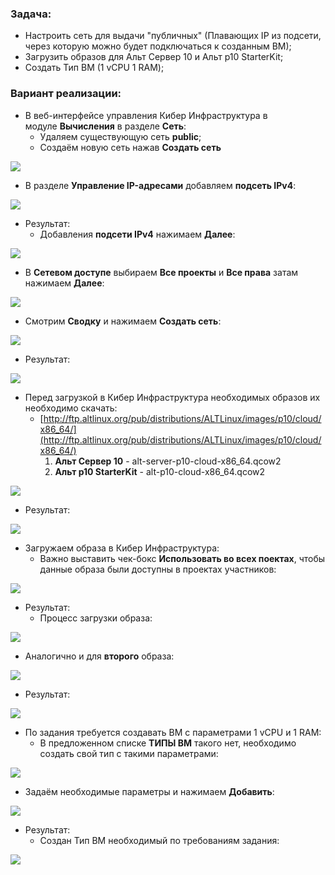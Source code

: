 ### Задача:

- Настроить сеть для выдачи "публичных" (Плавающих IP из подсети, через которую можно будет подключаться к созданным ВМ);
- Загрузить образов для Альт Сервер 10 и Альт p10 StarterKit;
- Создать Тип ВМ (1 vCPU 1 RAM);

### Вариант реализации:

- В веб-интерфейсе управления Кибер Инфраструктура в модуле **Вычисления** в разделе **Сеть**:
    - Удаляем существующую сеть **public**;
    - Создаём новую сеть нажав **Создать сеть**

![](https://sysahelper.ru/pluginfile.php/897/mod_page/content/4/image.png)

- В разделе **Управление IP-адресами** добавляем **подсеть IPv4**:

![](https://sysahelper.ru/pluginfile.php/897/mod_page/content/4/image%20%281%29.png)

- Результат:
    - Добавления **подсети IPv4** нажимаем **Далее**:

![](https://sysahelper.ru/pluginfile.php/897/mod_page/content/4/image%20%282%29.png)

- В **Сетевом доступе** выбираем **Все проекты** и **Все права** затам нажимаем **Далее**:

![](https://sysahelper.ru/pluginfile.php/897/mod_page/content/4/image%20%283%29.png)

- Смотрим **Сводку** и нажимаем **Создать сеть**:

![](https://sysahelper.ru/pluginfile.php/897/mod_page/content/4/image%20%284%29.png)

- Результат:

![](https://sysahelper.ru/pluginfile.php/897/mod_page/content/4/image%20%285%29.png)

- Перед загрузкой в Кибер Инфраструктура необходимых образов их необходимо скачать:
    - [http://ftp.altlinux.org/pub/distributions/ALTLinux/images/p10/cloud/x86_64/](http://ftp.altlinux.org/pub/distributions/ALTLinux/images/p10/cloud/x86_64/)  
        1. **Альт Сервер 10** - alt-server-p10-cloud-x86_64.qcow2
        2. **Альт p10 StarterKit** - alt-p10-cloud-x86_64.qcow2

![](https://sysahelper.ru/pluginfile.php/897/mod_page/content/4/image%20%287%29.png)

- Результат:

![](https://sysahelper.ru/pluginfile.php/897/mod_page/content/4/image%20%288%29.png)

- Загружаем образа в Кибер Инфраструктура:
    - Важно выставить чек-бокс **Использовать во всех поектах**, чтобы данные образа были доступны в проектах участников:

![](https://sysahelper.ru/pluginfile.php/897/mod_page/content/4/image%20%289%29.png)

- Результат:
    - Процесс загрузки образа:

![](https://sysahelper.ru/pluginfile.php/897/mod_page/content/4/image%20%2810%29.png)

- Аналогично и для **второго** образа:

![](https://sysahelper.ru/pluginfile.php/897/mod_page/content/4/image%20%2811%29.png)

- Результат:

![](https://sysahelper.ru/pluginfile.php/897/mod_page/content/4/image%20%2812%29.png)

- По задания требуется создавать ВМ с параметрами 1 vCPU и 1 RAM:
    - В предложенном списке **ТИПЫ ВМ** такого нет, необходимо создать свой тип с такими параметрами:

![](https://sysahelper.ru/pluginfile.php/897/mod_page/content/4/image%20%2813%29.png)

- Задаём необходимые параметры и нажимаем **Добавить**:

![](https://sysahelper.ru/pluginfile.php/897/mod_page/content/4/image%20%2814%29.png)

- Результат:
    - Создан Тип ВМ необходимый по требованиям задания:

![](https://sysahelper.ru/pluginfile.php/897/mod_page/content/4/image%20%2815%29.png)